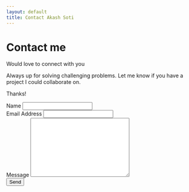 ```yaml
---
layout: default
title: Contact Akash Soti
---
```

<h1 class="pageTitle extra-space-bottom">Contact me</h1>
<div id="contact">
  <div class="contactContent">
    <p class="intro">Would love to connect with you</p>
    <p>Always up for solving challenging problems. Let me know if you have a project I could collaborate on.</p>
    <p>Thanks!</p>
  </div>
  <form action="http://formspree.io/akashsoti@gmail.com" method="POST">
    <label for="name">Name</label>
    <input type="text" id="name" name="name" class="full-width"><br>
    <label for="email">Email Address</label>
    <input type="email" id="email" name="_replyto" class="full-width"><br>
    <label for="message">Message</label>
    <textarea name="message" id="message" cols="30" rows="10" class="full-width"></textarea><br>
    <input name="" type="submit" value="Send" class="button">
  </form>
</div>
